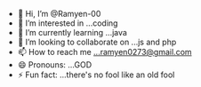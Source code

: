 - 👋 Hi, I’m @Ramyen-00
- 👀 I’m interested in ...coding
- 🌱 I’m currently learning ...java
- 💞️ I’m looking to collaborate on ...js and php
- 📫 How to reach me ...ramyen0273@gmail.com
- 😄 Pronouns: ...GOD
- ⚡ Fun fact: ...there's no fool like an old fool

<!---
Ramyen-00/Ramyen-00 is a ✨ special ✨ repository because its `README.md` (this file) appears on your GitHub profile.
You can click the Preview link to take a look at your changes.
--->
